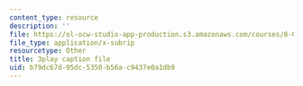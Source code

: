```yaml
---
content_type: resource
description: ''
file: https://ol-ocw-studio-app-production.s3.amazonaws.com/courses/8-04-quantum-physics-i-spring-2016/b79dc67d95dc5350b56ac9437e0a1db9_7euh_iwzSGo.vtt
file_type: application/x-subrip
resourcetype: Other
title: 3play caption file
uid: b79dc67d-95dc-5350-b56a-c9437e0a1db9
---
```

